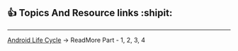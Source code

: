 
## :+1: Topics And Resource links :shipit:


-----------------------------------------


 [Android Life Cycle](https://medium.com/androiddevelopers/the-android-lifecycle-cheat-sheet-part-i-single-activities-e49fd3d202ab) -> ReadMore Part - 1, 2, 3, 4 
